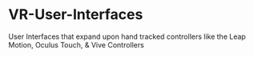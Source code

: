 # VR-User-Interfaces
User Interfaces that expand upon hand tracked controllers like the Leap Motion, Oculus Touch, &amp; Vive Controllers
